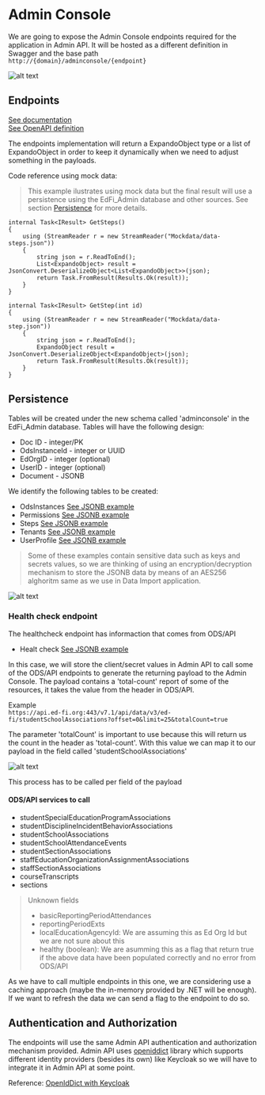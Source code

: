# Admin Console
We are going to expose the Admin Console endpoints required for the application in Admin API. It will be hosted as a different definition in Swagger and the base path <br>
```http://{domain}/adminconsole/{endpoint}```

![alt text](image-overview.png)

## Endpoints
[See documentation](./admin-api-adminconsole-2.3-summary.md) <br>
[See OpenAPI definition](./admin-api-adminconsole-2.3.yaml)

The endpoints implementation will return a ExpandoObject type or a list of ExpandoObject in order to keep it dynamically when we need to adjust something in the payloads.

Code reference using mock data:
> This example ilustrates using mock data but the final result will use a persistence using the EdFi_Admin database and other sources. See section [Persistence](#persistence) for more details.

```
internal Task<IResult> GetSteps()
{
    using (StreamReader r = new StreamReader("Mockdata/data-steps.json"))
    {
        string json = r.ReadToEnd();
        List<ExpandoObject> result = JsonConvert.DeserializeObject<List<ExpandoObject>>(json);
        return Task.FromResult(Results.Ok(result));
    }
}

internal Task<IResult> GetStep(int id)
{
    using (StreamReader r = new StreamReader("Mockdata/data-step.json"))
    {
        string json = r.ReadToEnd();
        ExpandoObject result = JsonConvert.DeserializeObject<ExpandoObject>(json);
        return Task.FromResult(Results.Ok(result));
    }
}
```

## Persistence
Tables will be created under the new schema called 'adminconsole' in the EdFi_Admin database.
Tables will have the following design:

- Doc ID - integer/PK
- OdsInstanceId - integer or UUID
- EdOrgID - integer (optional)
- UserID - integer (optional)
- Document - JSONB

We identify the following tables to be created:

- OdsInstances [See JSONB example](../../../Application/EdFi.Ods.AdminApi/Mockdata/data-odsinstances.json)
- Permissions [See JSONB example](../../../Application/EdFi.Ods.AdminApi/Mockdata/data-permissions.json)
- Steps [See JSONB example](../../../Application/EdFi.Ods.AdminApi/Mockdata/data-steps.json)
- Tenants [See JSONB example](../../../Application/EdFi.Ods.AdminApi/Mockdata/data-tenants.json)
- UserProfile [See JSONB example](../../../Application/EdFi.Ods.AdminApi/Mockdata/data-userprofile.json)

> Some of these examples contain sensitive data such as keys and secrets values, so we are thinking of using an encryption/decryption mechanism to store the JSONB data by means of an AES256 alghoritm same as we use in Data Import application.

![alt text](image-db.png)

### Health check endpoint
The healthcheck endpoint has informaction that comes from ODS/API

- Healt check [See JSONB example](../../../Application/EdFi.Ods.AdminApi/Mockdata/data-healthcheck.json)

In this case, we will store the client/secret values in Admin API to call some of the ODS/API endpoints to generate the returning payload to the Admin Console. The payload contains a 'total-count' report of some of the resources, it takes the value from the header in ODS/API.

Example <br>
```https://api.ed-fi.org:443/v7.1/api/data/v3/ed-fi/studentSchoolAssociations?offset=0&limit=25&totalCount=true```

The parameter 'totalCount' is important to use because this will return us the count in the header as 'total-count'. With this value we can map it to our payload in the field called 'studentSchoolAssociations' 

![alt text](image-datahealth-ods.png)


This process has to be called per field of the payload

#### ODS/API services to call

- studentSpecialEducationProgramAssociations
- studentDisciplineIncidentBehaviorAssociations
- studentSchoolAssociations
- studentSchoolAttendanceEvents
- studentSectionAssociations
- staffEducationOrganizationAssignmentAssociations
- staffSectionAssociations
- courseTranscripts
- sections

> Unknown fields
> - basicReportingPeriodAttendances
> - reportingPeriodExts
> - localEducationAgencyId: We are assuming this as Ed Org Id but we are not sure about this
> - healthy (boolean): We are asumming this as a flag that return true if the above data have been populated correctly and no error from ODS/API

As we have to call multiple endpoints in this one, we are considering use a caching approach (maybe the in-memory provided by .NET will be enough). If we want to refresh the data we can send a flag to the endpoint to do so.

## Authentication and Authorization
The endpoints will use the same Admin API authentication and authorization mechanism provided. Admin API uses [openiddict](https://github.com/openiddict/openiddict-core) library which supports different identity providers (besides its own) like Keycloak so we will have to integrate it in Admin API at some point.

Reference: [OpenIdDict with Keycloak](https://damienbod.com/2022/05/02/implement-an-openiddict-identity-provider-using-asp-net-core-identity-with-keycloak-federation/)



